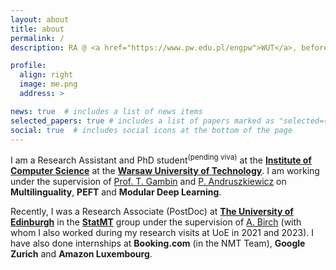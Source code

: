 ```yaml
---
layout: about
title: about
permalink: /
description: RA @ <a href="https://www.pw.edu.pl/engpw">WUT</a>, before RA @ <a href="https://www.ed.ac.uk/informatics"> UoE</a> 

profile:
  align: right
  image: me.png
  address: >

news: true  # includes a list of news items
selected_papers: true # includes a list of papers marked as "selected={true}"
social: true  # includes social icons at the bottom of the page
---
```


I am a Research Assistant and PhD student<sup>(pending viva)</sup> at the [**Institute of Computer Science**](http://www.ii.pw.edu.pl/ii_eng/Inst.-of-Computer-Science)
at the [**Warsaw University of Technology**](https://www.pw.edu.pl/engpw). I am working under the supervision of [Prof. T. Gambin](https://scholar.google.pl/citations?user=7yNxok4AAAAJ&hl=pl&oi=ao)
and [P. Andruszkiewicz](https://www.semanticscholar.org/author/P.-Andruszkiewicz/3103504) on **Multilinguality**, **PEFT** and **Modular Deep Learning**.

Recently, I was a Research Associate (PostDoc) at [**The University of Edinburgh**](https://www.ed.ac.uk/informatics) in the [**StatMT**](https://www.wiki.ed.ac.uk/display/statmt) 
group under the supervision of [A. Birch](https://homepages.inf.ed.ac.uk/abmayne/) (with whom I also worked during my research visits at UoE in 
2021 and 2023). I have also done internships at **Booking.com** (in the NMT Team), **Google Zurich** 
and **Amazon Luxembourg**.
